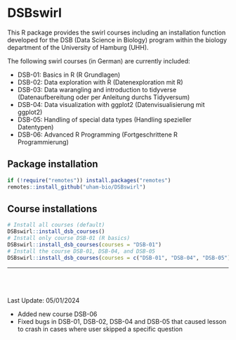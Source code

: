 
<!-- README.md is generated from README.Rmd. Please edit that file -->

# DSBswirl

<!-- [![R-CMD-check](https://github.com/saskiaotto/UHHformats/actions/workflows/check-standard.yaml/badge.svg)](https://github.com/saskiaotto/UHHformats/actions/workflows/check-standard.yaml) -->

This R package provides the swirl courses including an installation
function developed for the DSB (Data Science in Biology) program within
the biology department of the University of Hamburg (UHH).

The following swirl courses (in German) are currently included:

- DSB-01: Basics in R (R Grundlagen)
- DSB-02: Data exploration with R (Datenexploration mit R)
- DSB-03: Data warangling and introduction to tidyverse
  (Datenaufbereitung oder per Anleitung durchs Tidyversum)
- DSB-04: Data visualization with ggplot2 (Datenvisualisierung mit
  ggplot2)
- DSB-05: Handling of special data types (Handling spezieller
  Datentypen)
- DSB-06: Advanced R Programming (Fortgeschrittene R Programmierung)

## Package installation

``` r
if (!require("remotes")) install.packages("remotes")
remotes::install_github("uham-bio/DSBswirl")
```

## Course installations

``` r
# Install all courses (default)
DSBswirl::install_dsb_courses()
# Install only course DSB-01 (R basics)
DSBswirl::install_dsb_courses(courses = "DSB-01")
# Install the course DSB-01, DSB-04, and DSB-05
DSBswirl::install_dsb_courses(courses = c("DSB-01", "DSB-04", "DSB-05"))
```

------------------------------------------------------------------------

<br><br><br> Last Update: 05/01/2024

- Added new course DSB-06
- Fixed bugs in DSB-01, DSB-02, DSB-04 and DSB-05 that caused lesson to
  crash in cases where user skipped a specific question
